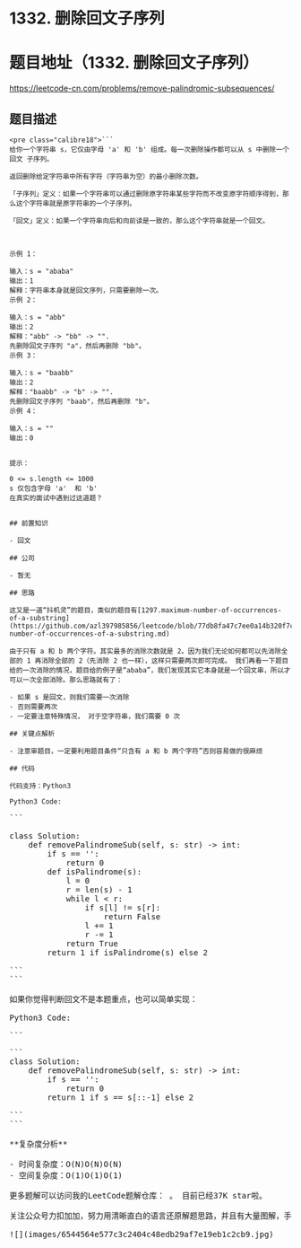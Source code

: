 # 1332. 删除回文子序列

# 题目地址（1332. 删除回文子序列）

<https://leetcode-cn.com/problems/remove-palindromic-subsequences/>

## 题目描述

```
<pre class="calibre18">```
给你一个字符串 s，它仅由字母 'a' 和 'b' 组成。每一次删除操作都可以从 s 中删除一个回文 子序列。

返回删除给定字符串中所有字符（字符串为空）的最小删除次数。

「子序列」定义：如果一个字符串可以通过删除原字符串某些字符而不改变原字符顺序得到，那么这个字符串就是原字符串的一个子序列。

「回文」定义：如果一个字符串向后和向前读是一致的，那么这个字符串就是一个回文。



示例 1：

输入：s = "ababa"
输出：1
解释：字符串本身就是回文序列，只需要删除一次。
示例 2：

输入：s = "abb"
输出：2
解释："abb" -> "bb" -> "".
先删除回文子序列 "a"，然后再删除 "bb"。
示例 3：

输入：s = "baabb"
输出：2
解释："baabb" -> "b" -> "".
先删除回文子序列 "baab"，然后再删除 "b"。
示例 4：

输入：s = ""
输出：0


提示：

0 <= s.length <= 1000
s 仅包含字母 'a'  和 'b'
在真实的面试中遇到过这道题？

```
```

## 前置知识

- 回文

## 公司

- 暂无

## 思路

这又是一道“抖机灵”的题目，类似的题目有[1297.maximum-number-of-occurrences-of-a-substring](https://github.com/azl397985856/leetcode/blob/77db8fa47c7ee0a14b320f7c2d22f7c61ae53c35/problems/1297.maximum-number-of-occurrences-of-a-substring.md)

由于只有 a 和 b 两个字符。其实最多的消除次数就是 2。因为我们无论如何都可以先消除全部的 1 再消除全部的 2（先消除 2 也一样），这样只需要两次即可完成。 我们再看一下题目给的一次消除的情况，题目给的例子是“ababa”，我们发现其实它本身就是一个回文串，所以才可以一次全部消除。那么思路就有了：

- 如果 s 是回文，则我们需要一次消除
- 否则需要两次
- 一定要注意特殊情况， 对于空字符串，我们需要 0 次

## 关键点解析

- 注意审题目，一定要利用题目条件“只含有 a 和 b 两个字符”否则容易做的很麻烦

## 代码

代码支持：Python3

Python3 Code:

```
<pre class="calibre18">```

<span class="hljs-class"><span class="hljs-keyword">class</span> <span class="hljs-title">Solution</span>:</span>
    <span class="hljs-function"><span class="hljs-keyword">def</span> <span class="hljs-title">removePalindromeSub</span><span class="hljs-params">(self, s: str)</span> -> int:</span>
        <span class="hljs-keyword">if</span> s == <span class="hljs-string">''</span>:
            <span class="hljs-keyword">return</span> <span class="hljs-params">0</span>
        <span class="hljs-function"><span class="hljs-keyword">def</span> <span class="hljs-title">isPalindrome</span><span class="hljs-params">(s)</span>:</span>
            l = <span class="hljs-params">0</span>
            r = len(s) - <span class="hljs-params">1</span>
            <span class="hljs-keyword">while</span> l < r:
                <span class="hljs-keyword">if</span> s[l] != s[r]:
                    <span class="hljs-keyword">return</span> <span class="hljs-keyword">False</span>
                l += <span class="hljs-params">1</span>
                r -= <span class="hljs-params">1</span>
            <span class="hljs-keyword">return</span> <span class="hljs-keyword">True</span>
        <span class="hljs-keyword">return</span> <span class="hljs-params">1</span> <span class="hljs-keyword">if</span> isPalindrome(s) <span class="hljs-keyword">else</span> <span class="hljs-params">2</span>

```
```

如果你觉得判断回文不是本题重点，也可以简单实现：

Python3 Code:

```
<pre class="calibre18">```
<span class="hljs-class"><span class="hljs-keyword">class</span> <span class="hljs-title">Solution</span>:</span>
    <span class="hljs-function"><span class="hljs-keyword">def</span> <span class="hljs-title">removePalindromeSub</span><span class="hljs-params">(self, s: str)</span> -> int:</span>
        <span class="hljs-keyword">if</span> s == <span class="hljs-string">''</span>:
            <span class="hljs-keyword">return</span> <span class="hljs-params">0</span>
        <span class="hljs-keyword">return</span> <span class="hljs-params">1</span> <span class="hljs-keyword">if</span> s == s[::<span class="hljs-params">-1</span>] <span class="hljs-keyword">else</span> <span class="hljs-params">2</span>

```
```

**复杂度分析**

- 时间复杂度：O(N)O(N)O(N)
- 空间复杂度：O(1)O(1)O(1)

更多题解可以访问我的LeetCode题解仓库：<https://github.com/azl397985856/leetcode> 。 目前已经37K star啦。

关注公众号力扣加加，努力用清晰直白的语言还原解题思路，并且有大量图解，手把手教你识别套路，高效刷题。

![](images/6544564e577c3c2404c48edb29af7e19eb1c2cb9.jpg)